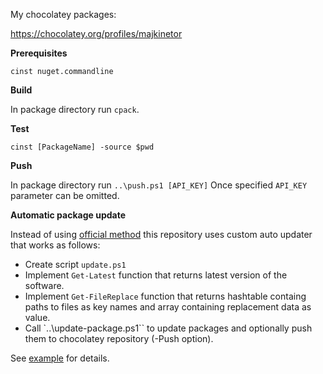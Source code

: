 My chocolatey packages:

https://chocolatey.org/profiles/majkinetor


**Prerequisites**

`cinst nuget.commandline`

**Build**

In package directory run `cpack`.

**Test**

`cinst [PackageName] -source $pwd`

**Push**

In package directory run ``..\push.ps1 [API_KEY]`` Once specified `API_KEY` parameter can be omitted.

**Automatic package update**

Instead of using [official method](https://github.com/chocolatey/choco/wiki/AutomaticPackages) this repository uses custom auto updater that works as follows:

- Create script `update.ps1`
- Implement `Get-Latest` function that returns latest version of the software.
- Implement `Get-FileReplace` function that returns hashtable containg paths to files as key names and array containing replacement data as value.
- Call `..\update-package.ps1`` to update packages and optionally push them to chocolatey repository (-Push option).


See [example](https://github.com/majkinetor/chocolatey/blob/master/copyq/update.ps1) for details.
